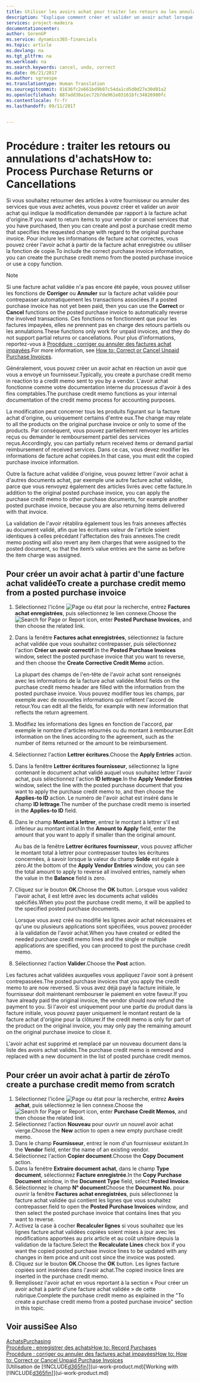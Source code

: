 ```yaml
---
title: Utiliser les avoirs achat pour traiter les retours ou les annulations d'achats | Microsoft Docs
description: "Explique comment créer et valider un avoir achat lorsque vous souhaitez retourner des articles à un fournisseur ou annuler des services achetés."
services: project-madeira
documentationcenter: 
author: SorenGP
ms.service: dynamics365-financials
ms.topic: article
ms.devlang: na
ms.tgt_pltfrm: na
ms.workload: na
ms.search.keywords: cancel, undo, correct
ms.date: 06/21/2017
ms.author: sgroespe
ms.translationtype: Human Translation
ms.sourcegitcommit: 81636fc2e661bd9b07c54da1cd5d0d27e30d01a2
ms.openlocfilehash: 887add30a1ec72b7de961e03161bfc34826980fc
ms.contentlocale: fr-fr
ms.lasthandoff: 09/11/2017


---
```

# <a name="how-to-process-purchase-returns-or-cancellations"></a><span data-ttu-id="e8864-103">Procédure : traiter les retours ou annulations d'achats</span><span class="sxs-lookup"><span data-stu-id="e8864-103">How to: Process Purchase Returns or Cancellations</span></span>
<span data-ttu-id="e8864-104">Si vous souhaitez retourner des articles à votre fournisseur ou annuler des services que vous avez achetés, vous pouvez créer et valider un avoir achat qui indique la modification demandée par rapport à la facture achat d'origine.</span><span class="sxs-lookup"><span data-stu-id="e8864-104">If you want to return items to your vendor or cancel services that you have purchased, then you can create and post a purchase credit memo that specifies the requested change with regard to the original purchase invoice.</span></span> <span data-ttu-id="e8864-105">Pour inclure les informations de facture achat correctes, vous pouvez créer l'avoir achat à partir de la facture achat enregistrée ou utiliser la fonction de copie.</span><span class="sxs-lookup"><span data-stu-id="e8864-105">To include the correct purchase invoice information, you can create the purchase credit memo from the posted purchase invoice or use a copy function.</span></span>

> [!NOTE]  
>   <span data-ttu-id="e8864-106">Si une facture achat validée n'a pas encore été payée, vous pouvez utiliser les fonctions de **Corriger** ou **Annuler** sur la facture achat validée pour contrepasser automatiquement les transactions associées.</span><span class="sxs-lookup"><span data-stu-id="e8864-106">If a posted purchase invoice has not yet been paid, then you can use the **Correct** or **Cancel** functions on the posted purchase invoice to automatically reverse the involved transactions.</span></span> <span data-ttu-id="e8864-107">Ces fonctions ne fonctionnent que pour les factures impayées, elles ne prennent pas en charge des retours partiels ou les annulations.</span><span class="sxs-lookup"><span data-stu-id="e8864-107">These functions only work for unpaid invoices, and they do not support partial returns or cancellations.</span></span> <span data-ttu-id="e8864-108">Pour plus d'informations, reportez-vous à [Procédure : corriger ou annuler des factures achat impayées](purchasing-how-correct-cancel-unpaid-purchase-invoices.md).</span><span class="sxs-lookup"><span data-stu-id="e8864-108">For more information, see [How to: Correct or Cancel Unpaid Purchase Invoices](purchasing-how-correct-cancel-unpaid-purchase-invoices.md).</span></span>

<span data-ttu-id="e8864-109">Généralement, vous pouvez créer un avoir achat en réaction un avoir que vous a envoyé un fournisseur.</span><span class="sxs-lookup"><span data-stu-id="e8864-109">Typically, you create a purchase credit memo in reaction to a credit memo sent to you by a vendor.</span></span> <span data-ttu-id="e8864-110">L'avoir achat fonctionne comme votre documentation interne du processus d'avoir à des fins comptables.</span><span class="sxs-lookup"><span data-stu-id="e8864-110">The purchase credit memo functions as your internal documentation of the credit memo process for accounting purposes.</span></span>

<span data-ttu-id="e8864-111">La modification peut concerner tous les produits figurant sur la facture achat d'origine, ou uniquement certains d'entre eux.</span><span class="sxs-lookup"><span data-stu-id="e8864-111">The change may relate to all the products on the original purchase invoice or only to some of the products.</span></span> <span data-ttu-id="e8864-112">Par conséquent, vous pouvez partiellement renvoyer les articles reçus ou demander le remboursement partiel des services reçus.</span><span class="sxs-lookup"><span data-stu-id="e8864-112">Accordingly, you can partially return received items or demand partial reimbursement of received services.</span></span> <span data-ttu-id="e8864-113">Dans ce cas, vous devez modifier les informations de facture achat copiées.</span><span class="sxs-lookup"><span data-stu-id="e8864-113">In that case, you must edit the copied purchase invoice information.</span></span>

<span data-ttu-id="e8864-114">Outre la facture achat validée d'origine, vous pouvez lettrer l'avoir achat à d'autres documents achat, par exemple une autre facture achat validée, parce que vous renvoyez également des articles livrés avec cette facture.</span><span class="sxs-lookup"><span data-stu-id="e8864-114">In addition to the original posted purchase invoice, you can apply the purchase credit memo to other purchase documents, for example another posted purchase invoice, because you are also returning items delivered with that invoice.</span></span>

<span data-ttu-id="e8864-115">La validation de l'avoir rétablira également tous les frais annexes affectés au document validé, afin que les écritures valeur de l'article soient identiques à celles précédant l'affectation des frais annexes.</span><span class="sxs-lookup"><span data-stu-id="e8864-115">The credit memo posting will also revert any item charges that were assigned to the posted document, so that the item’s value entries are the same as before the item charge was assigned.</span></span>

## <a name="to-create-a-purchase-credit-memo-from-a-posted-purchase-invoice"></a><span data-ttu-id="e8864-116">Pour créer un avoir achat à partir d'une facture achat validée</span><span class="sxs-lookup"><span data-stu-id="e8864-116">To create a purchase credit memo from a posted purchase invoice</span></span>
1. <span data-ttu-id="e8864-117">Sélectionnez l'icône ![Page ou état pour la recherche](media/ui-search/search_small.png "icône Page ou état pour la recherche"), entrez **Factures achat enregistrées**, puis sélectionnez le lien connexe.</span><span class="sxs-lookup"><span data-stu-id="e8864-117">Choose the ![Search for Page or Report](media/ui-search/search_small.png "Search for Page or Report icon") icon, enter **Posted Purchase Invoices**, and then choose the related link.</span></span>  
2. <span data-ttu-id="e8864-118">Dans la fenêtre **Factures achat enregistrées**, sélectionnez la facture achat validée que vous souhaitez contrepasser, puis sélectionnez l'action **Créer un avoir correctif**.</span><span class="sxs-lookup"><span data-stu-id="e8864-118">In the **Posted Purchase Invoices** window, select the posted purchase invoice that you want to reverse, and then choose the **Create Corrective Credit Memo** action.</span></span>

    <span data-ttu-id="e8864-119">La plupart des champs de l'en-tête de l'avoir achat sont renseignés avec les informations de la facture achat validée.</span><span class="sxs-lookup"><span data-stu-id="e8864-119">Most fields on the purchase credit memo header are filled with the information from the posted purchase invoice.</span></span> <span data-ttu-id="e8864-120">Vous pouvez modifier tous les champs, par exemple avec de nouvelles informations qui reflètent l'accord de retour.</span><span class="sxs-lookup"><span data-stu-id="e8864-120">You can edit all the fields, for example with new information that reflects the return agreement.</span></span>
3. <span data-ttu-id="e8864-121">Modifiez les informations des lignes en fonction de l'accord, par exemple le nombre d'articles retournés ou du montant à rembourser.</span><span class="sxs-lookup"><span data-stu-id="e8864-121">Edit information on the lines according to the agreement, such as the number of items returned or the amount to be reimbursement.</span></span>
4. <span data-ttu-id="e8864-122">Sélectionnez l'action **Lettrer écritures**.</span><span class="sxs-lookup"><span data-stu-id="e8864-122">Choose the **Apply Entries** action.</span></span>
5. <span data-ttu-id="e8864-123">Dans la fenêtre **Lettrer écritures fournisseur**, sélectionnez la ligne contenant le document achat validé auquel vous souhaitez lettrer l'avoir achat, puis sélectionnez l'action **ID lettrage**.</span><span class="sxs-lookup"><span data-stu-id="e8864-123">In the **Apply Vendor Entries** window, select the line with the posted purchase document that you want to apply the purchase credit memo to, and then choose the **Applies-to ID** action.</span></span> <span data-ttu-id="e8864-124">Le numéro de l'avoir achat est inséré dans le champ **ID lettrage**.</span><span class="sxs-lookup"><span data-stu-id="e8864-124">The number of the purchase credit memo is inserted in the **Applies-to ID** field.</span></span>
6. <span data-ttu-id="e8864-125">Dans le champ **Montant à lettrer**, entrez le montant à lettrer s'il est inférieur au montant initial.</span><span class="sxs-lookup"><span data-stu-id="e8864-125">In the **Amount to Apply** field, enter the amount that you want to apply if smaller than the original amount.</span></span>

    <span data-ttu-id="e8864-126">Au bas de la fenêtre **Lettrer écritures fournisseur**, vous pouvez afficher le montant total à lettrer pour contrepasser toutes les écritures concernées, à savoir lorsque la valeur du champ **Solde** est égale à zéro.</span><span class="sxs-lookup"><span data-stu-id="e8864-126">At the bottom of the **Apply Vendor Entries** window, you can see the total amount to apply to reverse all involved entries, namely when the value in the **Balance** field is zero.</span></span>
7. <span data-ttu-id="e8864-127">Cliquez sur le bouton **OK**.</span><span class="sxs-lookup"><span data-stu-id="e8864-127">Choose the **OK** button.</span></span> <span data-ttu-id="e8864-128">Lorsque vous validez l'avoir achat, il est lettré avec les documents achat validés spécifiés.</span><span class="sxs-lookup"><span data-stu-id="e8864-128">When you post the purchase credit memo, it will be applied to the specified posted purchase documents.</span></span>

    <span data-ttu-id="e8864-129">Lorsque vous avez créé ou modifié les lignes avoir achat nécessaires et qu'une ou plusieurs applications sont spécifiées, vous pouvez procéder à la validation de l'avoir achat.</span><span class="sxs-lookup"><span data-stu-id="e8864-129">When you have created or edited the needed purchase credit memo lines and the single or multiple applications are specified, you can proceed to post the purchase credit memo.</span></span>
8. <span data-ttu-id="e8864-130">Sélectionnez l'action **Valider**.</span><span class="sxs-lookup"><span data-stu-id="e8864-130">Choose the **Post** action.</span></span>

<span data-ttu-id="e8864-131">Les factures achat validées auxquelles vous appliquez l'avoir sont à présent contrepassées.</span><span class="sxs-lookup"><span data-stu-id="e8864-131">The posted purchase invoices that you apply the credit memo to are now reversed.</span></span> <span data-ttu-id="e8864-132">Si vous avez déjà payé la facture initiale, le fournisseur doit maintenant rembourser le paiement en votre faveur.</span><span class="sxs-lookup"><span data-stu-id="e8864-132">If you have already paid the original invoice, the vendor should now refund the payment to you.</span></span> <span data-ttu-id="e8864-133">Si l'avoir est uniquement pour une partie du produit dans la facture initiale, vous pouvez payer uniquement le montant restant de la facture achat d'origine pour la clôturer.</span><span class="sxs-lookup"><span data-stu-id="e8864-133">If the credit memo is only for part of the product on the original invoice, you may only pay the remaining amount on the original purchase invoice to close it.</span></span>

<span data-ttu-id="e8864-134">L'avoir achat est supprimé et remplacé par un nouveau document dans la liste des avoirs achat validés.</span><span class="sxs-lookup"><span data-stu-id="e8864-134">The purchase credit memo is removed and replaced with a new document in the list of posted purchase credit memos.</span></span>

## <a name="to-create-a-purchase-credit-memo-from-scratch"></a><span data-ttu-id="e8864-135">Pour créer un avoir achat à partir de zéro</span><span class="sxs-lookup"><span data-stu-id="e8864-135">To create a purchase credit memo from scratch</span></span>
1. <span data-ttu-id="e8864-136">Sélectionnez l'icône ![Page ou état pour la recherche](media/ui-search/search_small.png "icône Page ou état pour la recherche"), entrez **Avoirs achat**, puis sélectionnez le lien connexe.</span><span class="sxs-lookup"><span data-stu-id="e8864-136">Choose the ![Search for Page or Report](media/ui-search/search_small.png "Search for Page or Report icon") icon, enter **Purchase Credit Memos**, and then choose the related link.</span></span>
2. <span data-ttu-id="e8864-137">Sélectionnez l'action **Nouveau** pour ouvrir un nouvel avoir achat vierge.</span><span class="sxs-lookup"><span data-stu-id="e8864-137">Choose the **New** action to open a new empty purchase credit memo.</span></span>
3. <span data-ttu-id="e8864-138">Dans le champ **Fournisseur**, entrez le nom d'un fournisseur existant.</span><span class="sxs-lookup"><span data-stu-id="e8864-138">In the **Vendor** field, enter the name of an existing vendor.</span></span>
4. <span data-ttu-id="e8864-139">Sélectionnez l'action **Copier document**.</span><span class="sxs-lookup"><span data-stu-id="e8864-139">Choose the **Copy Document** action.</span></span>
5. <span data-ttu-id="e8864-140">Dans la fenêtre **Extraire document achat**, dans le champ **Type document**, sélectionnez **Facture enregistrée**.</span><span class="sxs-lookup"><span data-stu-id="e8864-140">In the **Copy Purchase Document** window, in the **Document Type** field, select **Posted Invoice**.</span></span>
6. <span data-ttu-id="e8864-141">Sélectionnez le champ **N° document**</span><span class="sxs-lookup"><span data-stu-id="e8864-141">Choose the **Document No.**</span></span> <span data-ttu-id="e8864-142">pour ouvrir la fenêtre **Factures achat enregistrées**, puis sélectionnez la facture achat validée qui contient les lignes que vous souhaitez contrepasser.</span><span class="sxs-lookup"><span data-stu-id="e8864-142">field to open the **Posted Purchase Invoices** window, and then select the posted purchase invoice that contains lines that you want to reverse.</span></span>
7. <span data-ttu-id="e8864-143">Activez la case à cocher **Recalculer lignes** si vous souhaitez que les lignes facture achat validées copiées soient mises à jour avec les modifications apportées au prix article et au coût unitaire depuis la validation de la facture.</span><span class="sxs-lookup"><span data-stu-id="e8864-143">Select the **Recalculate Lines** check box if you want the copied posted purchase invoice lines to be updated with any changes in item price and unit cost since the invoice was posted.</span></span>
8. <span data-ttu-id="e8864-144">Cliquez sur le bouton **OK**.</span><span class="sxs-lookup"><span data-stu-id="e8864-144">Choose the **OK** button.</span></span> <span data-ttu-id="e8864-145">Les lignes facture copiées sont insérées dans l'avoir achat.</span><span class="sxs-lookup"><span data-stu-id="e8864-145">The copied invoice lines are inserted in the purchase credit memo.</span></span>
9. <span data-ttu-id="e8864-146">Remplissez l'avoir achat en vous reportant à la section « Pour créer un avoir achat à partir d'une facture achat validée » de cette rubrique.</span><span class="sxs-lookup"><span data-stu-id="e8864-146">Complete the purchase credit memo as explained in the "To create a purchase credit memo from a posted purchase invoice" section in this topic.</span></span>

## <a name="see-also"></a><span data-ttu-id="e8864-147">Voir aussi</span><span class="sxs-lookup"><span data-stu-id="e8864-147">See Also</span></span>
[<span data-ttu-id="e8864-148">Achats</span><span class="sxs-lookup"><span data-stu-id="e8864-148">Purchasing</span></span>](purchasing-manage-purchasing.md)  
[<span data-ttu-id="e8864-149">Procédure : enregistrer des achats</span><span class="sxs-lookup"><span data-stu-id="e8864-149">How to: Record Purchases</span></span>](purchasing-how-record-purchases.md)  
[<span data-ttu-id="e8864-150">Procédure : corriger ou annuler des factures achat impayées</span><span class="sxs-lookup"><span data-stu-id="e8864-150">How to: How to: Correct or Cancel Unpaid Purchase Invoices</span></span>](purchasing-how-correct-cancel-unpaid-purchase-invoices.md)  
<span data-ttu-id="e8864-151">[Utilisation de [!INCLUDE[d365fin](includes/d365fin_md.md)]](ui-work-product.md)</span><span class="sxs-lookup"><span data-stu-id="e8864-151">[Working with [!INCLUDE[d365fin](includes/d365fin_md.md)]](ui-work-product.md)</span></span>


